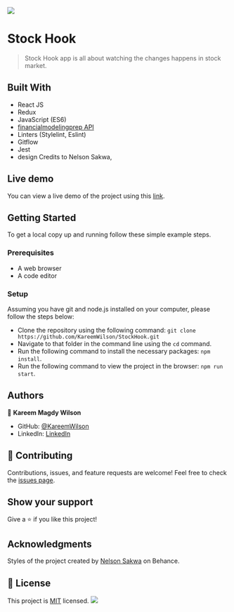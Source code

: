 ![](https://img.shields.io/badge/Microverse-blueviolet)

# Stock Hook

> Stock Hook app is all about watching the changes happens in stock market.

## Built With

- React JS
- Redux
- JavaScript (ES6)
- [financialmodelingprep API](https://financialmodelingprep.com/)
- Linters (Stylelint, Eslint)
- Gitflow
- Jest
- design Credits to Nelson Sakwa, 

## Live demo

You can view a live demo of the project using this [link](https://glittery-sable-7d443b.netlify.app/).

## Getting Started

To get a local copy up and running follow these simple example steps.

### Prerequisites

- A web browser 
- A code editor

### Setup

Assuming you have git and node.js installed on your computer, please follow the steps below: 

- Clone the repository using the following command: `git clone https://github.com/KareemWilson/StockHook.git`
- Navigate to that folder in the command line using the `cd` command.
- Run the following command to install the necessary packages: `npm install`. 
- Run the following command to view the project in the browser: `npm run start`. 

## Authors

👤 **Kareem Magdy Wilson**

- GitHub: [@KareemWilson](https://github.com/KareemWilson)
- LinkedIn: [LinkedIn](https://linkedin.com/in/kareem-wilsons)

## 🤝 Contributing

Contributions, issues, and feature requests are welcome!
Feel free to check the [issues page](../../issues/).

## Show your support

Give a ⭐️ if you like this project!

## Acknowledgments

Styles of the project created by [Nelson Sakwa](https://www.behance.net/gallery/31579789/Ballhead-App-(Free-PSDs)) on Behance.

## 📝 License

This project is [MIT](./LICENSE) licensed.
![](https://img.shields.io/badge/Microverse-blueviolet)
